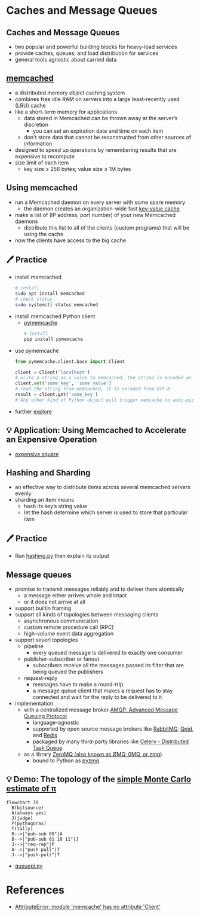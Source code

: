 # Caches and Message Queues


Caches and Message Queues
---
- two popular and powerful building blocks for heavy-load services
- provide caches, queues, and load distribution for services
- general tools agnostic about carried data


[memcached](https://memcached.org/)
---
- a distributed memory object caching system
- combines free idle RAM on servers into a large least-recently used (LRU) cache
- like a short-term memory for applications
  - data stored in Memcached can be thrown away at the server’s discretion
    - you can set an expiration date and time on each item
  - don't store data that cannot be reconstructed from other sources of information
- designed to speed up operations by remembering results that are expensive to recompute
- size limit of each item
  - key size ≤ 256 bytes; value size ≤ 1M bytes


Using memcached
---
- run a Memcached daemon on every server with some spare memory
  - the daemon creates  an organization-wide fast [key-value cache](https://lzone.de/cheat-sheet/memcached)
- make a list of (IP address, port number) of your new Memcached daemons
  - distribute this list to all of the clients (custom programs) that will be using the cache
- now the clients have access to the big cache


🖊️ Practice
---
- install memcached
  ```bash
  # install
  sudo apt install memcached
  # check status
  sudo systemctl status memcached
  ```
- install memcached Python client
  - [pymemcache](https://pymemcache.readthedocs.io)
    ```bash
    # install 
    pip install pymemcache
    ```
- use pymemcache
  ```python
  from pymemcache.client.base import Client

  client = Client('localhost')
  # write a string as a value to memcached, the string is encoded as UTF-8
  client.set('some_key', 'some_value')
  # read the string from memcached, it is encoded from UTF-8
  result = client.get('some_key')
  # Any other kind of Python object will trigger memcache to auto-pickle the value
  ```
- further [explore](https://pymemcache.readthedocs.io/en/latest/getting_started.html)

💡 Application: Using Memcached to Accelerate an Expensive Operation
---
- [expensive square](./cmq/squares.py)


Hashing and Sharding
---
- an effective way to distribute items across several memcached servers evenly
- sharding an item means 
  - hash its key’s string value 
  - let the hash determine which server is used to store that particular item


🖊️ Practice
---
- Run [hashing.py](./cmq/hashing.py) then explain its output


Message queues
---
- promise to transmit messages reliably and to deliver them atomically
  - a message either arrives whole and intact 
  - or it does not arrive at all
- support builtin framing
- support all kinds of topologies between messaging clients
  -  asynchronous communication
  -  custom remote procedure call (RPC) 
  -  high-volume event data aggregation
- support severl topologies
  - pipeline
    - every queued message is delivered to exactly one consumer
  - publisher-subscriber or fanout
    - subscribers receive all the messages passed its filter that are being queued the publishers
  - request-reply
    -  messages have to make a round-trip
    -  a message queue client that makes a request has to stay connected and wait for the reply to be delivered to it
- implementation
  - with a centralized message broker [AMQP: Advanced Message Queuing Protocol](https://www.amqp.org/)
    - language-agnostic
    - supported by open source message brokers like [RabbitMQ](https://www.rabbitmq.com/), [Qpid](https://qpid.apache.org/), and [Redis](https://redis.io/)
    - packaged by many third-party libraries like [Celery - Distributed Task Queue](https://docs.celeryq.dev/)
  - as a library [ZeroMQ (also known as ØMQ, 0MQ, or zmq)](https://zeromq.org/)
    - bound to Python as [pyzmq](https://pyzmq.readthedocs.io/)


💡 Demo: The topology of the [simple Monte Carlo estimate of π](https://en.wikipedia.org/wiki/Monte_Carlo_method)
---
```mermaid
flowchart TD
  B(bitsource)
  A(always yes)
  J(judge)
  P(pythagoras)
  T(tally)
  B-->|"pub-sub 00"|A
  B-->|"pub-sub 01 10 11"|J
  J-->|"req-rep"|P
  A-->|"push-pull"|T
  J-->|"push-pull"|T
```
- [queuepi.py](./cmq/queuepi.py)


# References
- [AttributeError: module 'memcache' has no attribute 'Client'](https://stackoverflow.com/questions/72213260/attributeerror-module-memcache-has-no-attribute-client)